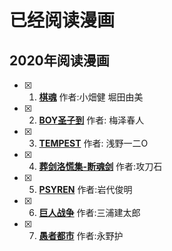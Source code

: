 # 已经阅读漫画

## 2020年阅读漫画
- [x] 1. **[棋魂](./comics/2021/棋魂.md)**  作者:小畑健 堀田由美
- [x] 2. **[BOY圣子到](./comics/2021/BOY圣子到.md)**  作者: 梅泽春人
- [x] 3. **[TEMPEST](./comics/2021/TEMPEST.md)**  作者: 浅野一二O
- [x] 4. **[葬剑洛慌集-断魂剑](./comics/2021/葬剑洛慌集-断魂剑.md)** 作者:攻刀石
- [x] 5. **[PSYREN](./comics/2021/PSYREN.md)** 作者:岩代俊明
- [x] 6. **[巨人战争](./comics/2021/巨人战争.md)** 作者:三浦建太郎
- [x] 7. **[愚者都市](./comics/2021/愚者都市.md)** 作者:永野护
